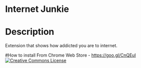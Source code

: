 # Internet Junkie

# Description
Extension that shows how addicted you are to internet.

#How to install
From Chrome Web Store - https://goo.gl/CnQEuI
<a rel="license" href="http://creativecommons.org/licenses/by-nc-sa/4.0/"><img alt="Creative Commons License" style="border-width:0" src="https://i.creativecommons.org/l/by-nc-sa/4.0/88x31.png" /></a>
